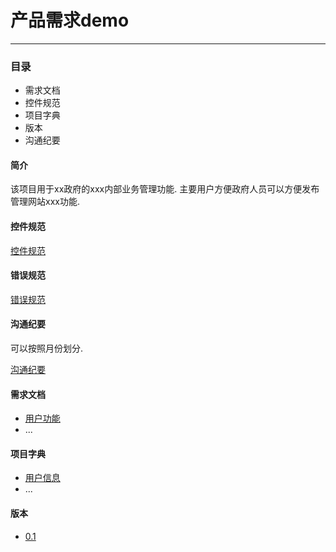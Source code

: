 # 产品需求demo

---

### 目录

* 需求文档
* 控件规范
* 项目字典
* 版本
* 沟通纪要

#### 简介

该项目用于xx政府的xxx内部业务管理功能. 主要用户方便政府人员可以方便发布管理网站xxx功能.

#### 控件规范

[控件规范](./widgetRules.md)

#### 错误规范

[错误规范](./errorRules.md)

#### 沟通纪要

可以按照月份划分.

[沟通纪要](./questionsRecord.md)

#### 需求文档

* [用户功能](./requirements/user.md)
* ...

#### 项目字典

* [用户信息](./dictionary/user.md)
* ...

#### 版本

* [0.1](./versions/0.1.md)
